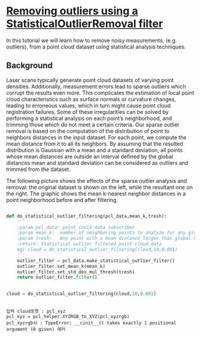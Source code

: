 # [Removing outliers using a StatisticalOutlierRemoval filter](http://pointclouds.org/documentation/tutorials/statistical_outlier.php#statistical-outlier-removal)


In this tutorial we will learn how to remove noisy measurements, (e.g. outliers), from a point cloud dataset using statistical analysis techniques.



## Background

Laser scans typically generate point cloud datasets of varying point densities. Additionally, measurement errors lead to sparse outliers which corrupt the results even more. This complicates the estimation of local point cloud characteristics such as surface normals or curvature changes, leading to erroneous values, which in turn might cause point cloud registration failures. Some of these irregularities can be solved by performing a statistical analysis on each point’s neighborhood, and trimming those which do not meet a certain criteria. Our sparse outlier removal is based on the computation of the distribution of point to neighbors distances in the input dataset. For each point, we compute the mean distance from it to all its neighbors. By assuming that the resulted distribution is Gaussian with a mean and a standard deviation, all points whose mean distances are outside an interval defined by the global distances mean and standard deviation can be considered as outliers and trimmed from the dataset.

The following picture shows the effects of the sparse outlier analysis and removal: the original dataset is shown on the left, while the resultant one on the right. The graphic shows the mean k-nearest neighbor distances in a point neighborhood before and after filtering.


```python 

def do_statistical_outlier_filtering(pcl_data,mean_k,tresh):
    '''
    :param pcl_data: point could data subscriber
    :param mean_k:  number of neighboring points to analyze for any given point
    :param tresh:   Any point with a mean distance larger than global will be considered outlier
    :return: Statistical outlier filtered point cloud data
    eg) cloud = do_statistical_outlier_filtering(cloud,10,0.001)
    '''
    outlier_filter = pcl_data.make_statistical_outlier_filter()
    outlier_filter.set_mean_k(mean_k)
    outlier_filter.set_std_dev_mul_thresh(tresh)
    return outlier_filter.filter()

    
cloud = do_statistical_outlier_filtering(cloud,10,0.001)
    
```

    입력 cloud포맷 : pcl_xyz 
    pcl_xyz = pcl_helper.XYZRGB_to_XYZ(pcl_xyzrgb)
    pcl_xyzrgb시 : TypeError: __cinit__() takes exactly 1 positional argument (0 given) 에러 

